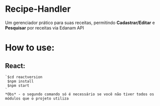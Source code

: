 # Recipe-Handler

Um gerenciador prático para suas receitas, permitindo **Cadastrar/Editar** e **Pesquisar** por receitas via Edanam API


# How to use:
  ## React:
    `$cd reactversion
     $npm install
     $npm start
    `
    *Obs* - o segundo comando só é necessário se você não tiver todos os módulos que o projeto utiliza
